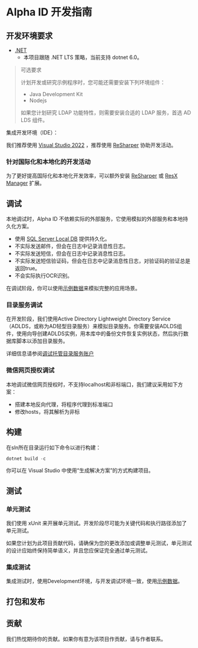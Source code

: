 # Alpha ID 开发指南

## 开发环境要求

* [.NET](https://dotnet.microsoft.com/)
  * 本项目跟随 .NET LTS 策略，当前支持 dotnet 6.0。

> 可选要求
>
> 计划开发或研究示例程序时，您可能还需要安装下列环境组件：
>
> * Java Development Kit
> * Nodejs
>
> 如果您计划研究 LDAP 功能特性，则需要安装合适的 LDAP 服务，首选 AD LDS 组件。

集成开发环境（IDE）：

我们推荐使用 [Visual Studio 2022](https://visualstudio.microsoft.com/) ，推荐使用 [ReSharper](https://www.jetbrains.com/resharper/) 协助开发活动。

### 针对国际化和本地化的开发活动

为了更好提高国际化和本地化开发效率，可以额外安装 [ReSharper](https://www.jetbrains.com/resharper/) 或 [ResX Manager](https://marketplace.visualstudio.com/items?itemName=TomEnglert.ResXManager) 扩展。

## 调试

本地调试时，Alpha ID 不依赖实际的外部服务，它使用模拟的外部服务和本地持久化方案。

* 使用 [SQL Server Local DB](https://go.microsoft.com/fwlink/?LinkID=866658) 提供持久化。
* 不实际发送邮件，但会在日志中记录消息性日志。
* 不实际发送短信，但会在日志中记录消息性日志。
* 不实际发送短信验证码，但会在日志中记录消息性日志，对验证码的验证总是返回true。
* 不会实际执行OCR识别。

在调试阶段，你可以使用[示例数据](SampleData.md)来模拟完整的应用场景。

### 目录服务调试

在开发阶段，我们使用Active Directory Lightweight Directory Service（ADLDS，或称为AD轻型目录服务）来模拟目录服务。你需要安装ADLDS组件，使用向导创建ADLDS实例，用本库中的备份文件恢复实例状态，然后执行数据库脚本以添加目录服务。

详细信息请参阅[调试托管目录服务账户](/docs/DebugManagedAccount.md)

### 微信网页授权调试

本地调试微信网页授权时，不支持localhost和非标端口，我们建议采用如下方案：

- 搭建本地反向代理，将程序代理到标准端口
- 修改hosts，将其解析为非标

## 构建

在sln所在目录运行如下命令以进行构建：

``` powershell
dotnet build -c
```

你可以在 Visual Studio 中使用“生成解决方案”的方式构建项目。

## 测试

### 单元测试

我们使用 xUnit 来开展单元测试。开发阶段尽可能为关键代码和执行路径添加了单元测试。

如果您计划为此项目贡献代码，请确保为您的更改添加或调整单元测试，单元测试的设计应始终保持简单语义，并且您应保证完全通过单元测试。

### 集成测试

集成测试时，使用Development环境，与开发调试环境一致，使用[示例数据](SampleData.md)。

## 打包和发布

## 贡献

我们热忱期待你的贡献。如果你有意为该项目作贡献，请与作者联系。
